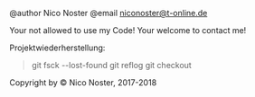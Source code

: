 @author Nico Noster
@email niconoster@t-online.de

Your not allowed to use my Code!
Your welcome to contact me!

Projektwiederherstellung:
>git fsck --lost-found
>git reflog
>git checkout <commit>

Copyright by © Nico Noster, 2017-2018
